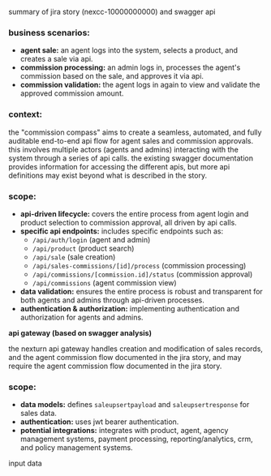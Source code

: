 summary of jira story (nexcc-10000000000) and swagger api

### business scenarios:

*   **agent sale:** an agent logs into the system, selects a product, and creates a sale via api.
*   **commission processing:** an admin logs in, processes the agent's commission based on the sale, and approves it via api.
*   **commission validation:** the agent logs in again to view and validate the approved commission amount.

### context:

the "commission compass" aims to create a seamless, automated, and fully auditable end-to-end api flow for agent sales and commission approvals. this involves multiple actors (agents and admins) interacting with the system through a series of api calls.  the existing swagger documentation provides information for accessing the different apis, but more api definitions may exist beyond what is described in the story.

### scope:

*   **api-driven lifecycle:** covers the entire process from agent login and product selection to commission approval, all driven by api calls.
*   **specific api endpoints:** includes specific endpoints such as:
    *   `/api/auth/login` (agent and admin)
    *   `/api/product` (product search)
    *   `/api/sale` (sale creation)
    *   `/api/sales-commissions/[id]/process` (commission processing)
    *   `/api/commissions/[commission.id]/status` (commission approval)
    *   `/api/commissions` (agent commission view)
*   **data validation:** ensures the entire process is robust and transparent for both agents and admins through api-driven processes.
*   **authentication & authorization:** implementing authentication and authorization for agents and admins.

**api gateway (based on swagger analysis)**

the nexturn api gateway handles creation and modification of sales records, and the agent commission flow documented in the jira story, and may require the agent commission flow documented in the jira story.

### scope:

*   **data models:** defines `saleupsertpayload` and `saleupsertresponse` for sales data.
*   **authentication:** uses jwt bearer authentication.
*   **potential integrations:** integrates with product, agent, agency management systems, payment processing, reporting/analytics, crm, and policy management systems.

input data